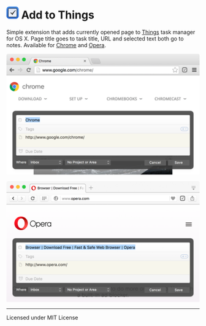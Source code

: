 # <img src="images/icon-64.png" width="32" height="32" align="baseline" alt="Add to Things logo"> Add to Things

Simple extension that adds currently opened page to [Things](http://culturedcode.com/things/) task manager for OS X. Page title goes to task title, URL and selected text both go to notes. Available for [Chrome](https://chrome.google.com/webstore/detail/add-to-things/bfbgliglkhckblibeiojndpncmahbmpo) and [Opera](https://addons.opera.com/en/extensions/details/add-to-things/).

![Add to Things in Chrome](pictures/chrome.png)

![Add to Things in Opera](pictures/opera.png)

---
Licensed under MIT License
